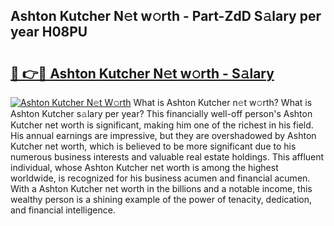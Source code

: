 ## Ashton Kutcher N𝚎t w𝚘rth - Part-ZdD S𝚊lary per year H08PU

# <h2><a href="http://gc0kwr.nevu.top/?p=Ashton+Kutcher">🔗 👉🔴 Ashton Kutcher N𝚎t w𝚘rth - S𝚊lary</a></h2>

[![Ashton Kutcher N𝚎t W𝚘rth](https://i.imgur.com/Oavwk0R.jpeg)](http://gc0kwr.nevu.top/?p=Ashton+Kutcher)
What is Ashton Kutcher n𝚎t w𝚘rth? What is Ashton Kutcher s𝚊lary per year?
This financially well-off person's Ashton Kutcher net worth is significant, making him one of the richest in his field. His annual earnings are impressive, but they are overshadowed by Ashton Kutcher net worth, which is believed to be more significant due to his numerous business interests and valuable real estate holdings. This affluent individual, whose Ashton Kutcher net worth is among the highest worldwide, is recognized for his business acumen and financial acumen. With a Ashton Kutcher net worth in the billions and a notable income, this wealthy person is a shining example of the power of tenacity, dedication, and financial intelligence.
